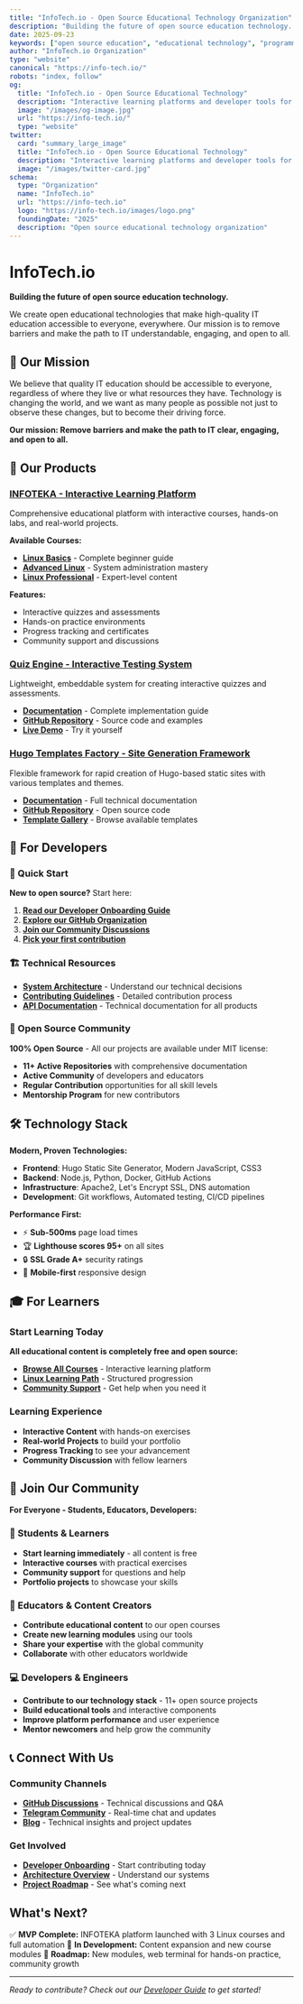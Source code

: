 ```yaml
---
title: "InfoTech.io - Open Source Educational Technology Organization"
description: "Building the future of open source education technology. Interactive learning platforms, developer tools, and community-driven educational content. Join our mission to make IT education accessible to everyone."
date: 2025-09-23
keywords: ["open source education", "educational technology", "programming courses", "Linux tutorials", "developer tools", "online learning", "interactive courses", "IT education"]
author: "InfoTech.io Organization"
type: "website"
canonical: "https://info-tech.io/"
robots: "index, follow"
og:
  title: "InfoTech.io - Open Source Educational Technology"
  description: "Interactive learning platforms and developer tools for modern IT education. 100% open source, community-driven, and completely free."
  image: "/images/og-image.jpg"
  url: "https://info-tech.io/"
  type: "website"
twitter:
  card: "summary_large_image"
  title: "InfoTech.io - Open Source Educational Technology"
  description: "Interactive learning platforms and developer tools for modern IT education"
  image: "/images/twitter-card.jpg"
schema:
  type: "Organization"
  name: "InfoTech.io"
  url: "https://info-tech.io"
  logo: "https://info-tech.io/images/logo.png"
  foundingDate: "2025"
  description: "Open source educational technology organization"
---
```


# InfoTech.io

**Building the future of open source education technology.**

We create open educational technologies that make high-quality IT education accessible to everyone, everywhere. Our mission is to remove barriers and make the path to IT understandable, engaging, and open to all.

## 🎯 Our Mission

We believe that quality IT education should be accessible to everyone, regardless of where they live or what resources they have. Technology is changing the world, and we want as many people as possible not just to observe these changes, but to become their driving force.

**Our mission: Remove barriers and make the path to IT clear, engaging, and open to all.**

## 🚀 Our Products

### [INFOTEKA - Interactive Learning Platform](https://infotecha.ru)
Comprehensive educational platform with interactive courses, hands-on labs, and real-world projects.

**Available Courses:**
- **[Linux Basics](https://linux-base.infotecha.ru)** - Complete beginner guide
- **[Advanced Linux](https://linux-advanced.infotecha.ru)** - System administration mastery
- **[Linux Professional](https://linux-professional.infotecha.ru)** - Expert-level content

**Features:**
- Interactive quizzes and assessments
- Hands-on practice environments
- Progress tracking and certificates
- Community support and discussions

### [Quiz Engine - Interactive Testing System](/products/#quiz-engine)
Lightweight, embeddable system for creating interactive quizzes and assessments.

- **[Documentation](https://quiz.info-tech.io)** - Complete implementation guide
- **[GitHub Repository](https://github.com/info-tech-io/quiz)** - Source code and examples
- **[Live Demo](https://quiz.info-tech.io/demo)** - Try it yourself

### [Hugo Templates Factory - Site Generation Framework](/products/#hugo-templates-factory)
Flexible framework for rapid creation of Hugo-based static sites with various templates and themes.

- **[Documentation](https://hugo.info-tech.io)** - Full technical documentation
- **[GitHub Repository](https://github.com/info-tech-io/hugo-templates)** - Open source code
- **[Template Gallery](https://hugo.info-tech.io/templates)** - Browse available templates

## 👥 For Developers

### 🎯 Quick Start
**New to open source?** Start here:
1. **[Read our Developer Onboarding Guide](/open-source/onboarding/)**
2. **[Explore our GitHub Organization](https://github.com/info-tech-io)**
3. **[Join our Community Discussions](https://github.com/orgs/info-tech-io/discussions)**
4. **[Pick your first contribution](https://github.com/search?q=org%3Ainfo-tech-io+label%3A%22good+first+issue%22&type=issues)**

### 🏗️ Technical Resources
- **[System Architecture](/open-source/architecture/)** - Understand our technical decisions
- **[Contributing Guidelines](/open-source/contributing/)** - Detailed contribution process
- **[API Documentation](/products/)** - Technical documentation for all products

### 🌟 Open Source Community
**100% Open Source** - All our projects are available under MIT license:
- **11+ Active Repositories** with comprehensive documentation
- **Active Community** of developers and educators
- **Regular Contribution** opportunities for all skill levels
- **Mentorship Program** for new contributors

## 🛠️ Technology Stack

**Modern, Proven Technologies:**
- **Frontend**: Hugo Static Site Generator, Modern JavaScript, CSS3
- **Backend**: Node.js, Python, Docker, GitHub Actions
- **Infrastructure**: Apache2, Let's Encrypt SSL, DNS automation
- **Development**: Git workflows, Automated testing, CI/CD pipelines

**Performance First:**
- ⚡ **Sub-500ms** page load times
- 🏆 **Lighthouse scores 95+** on all sites
- 🔒 **SSL Grade A+** security ratings
- 📱 **Mobile-first** responsive design

## 🎓 For Learners

### Start Learning Today
**All educational content is completely free and open source:**

- **[Browse All Courses](https://infotecha.ru)** - Interactive learning platform
- **[Linux Learning Path](/about/roadmap/#linux-courses)** - Structured progression
- **[Community Support](https://t.me/infotecha_ru)** - Get help when you need it

### Learning Experience
- **Interactive Content** with hands-on exercises
- **Real-world Projects** to build your portfolio
- **Progress Tracking** to see your advancement
- **Community Discussion** with fellow learners

## 🤝 Join Our Community

**For Everyone - Students, Educators, Developers:**

### 🎯 Students & Learners
- **Start learning immediately** - all content is free
- **Interactive courses** with practical exercises
- **Community support** for questions and help
- **Portfolio projects** to showcase your skills

### 🏫 Educators & Content Creators
- **Contribute educational content** to our open courses
- **Create new learning modules** using our tools
- **Share your expertise** with the global community
- **Collaborate** with other educators worldwide

### 💻 Developers & Engineers
- **Contribute to our technology stack** - 11+ open source projects
- **Build educational tools** and interactive components
- **Improve platform performance** and user experience
- **Mentor newcomers** and help grow the community

## 📞 Connect With Us

### Community Channels
- **[GitHub Discussions](https://github.com/orgs/info-tech-io/discussions)** - Technical discussions and Q&A
- **[Telegram Community](https://t.me/infotecha_ru)** - Real-time chat and updates
- **[Blog](/blog/)** - Technical insights and project updates

### Get Involved
- **[Developer Onboarding](/open-source/onboarding/)** - Start contributing today
- **[Architecture Overview](/open-source/architecture/)** - Understand our systems
- **[Project Roadmap](/about/roadmap/)** - See what's coming next

## What's Next?

✅ **MVP Complete:** INFOTEKA platform launched with 3 Linux courses and full automation
🔄 **In Development:** Content expansion and new course modules
🎯 **Roadmap:** New modules, web terminal for hands-on practice, community growth

---

*Ready to contribute? Check out our [Developer Guide](/open-source/onboarding/) to get started!*

<!-- Test build: 2025-09-23 16:20 -->
